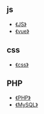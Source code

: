 js
---
- [《JS》](js/js.md)
- [《vue》](vue/vue.md)

css
---
- [《css》](css/css.md)

PHP
---
- [《PHP》](PHP/PHP.md)
- [《MySQL》](PHP/MySQL.md)
